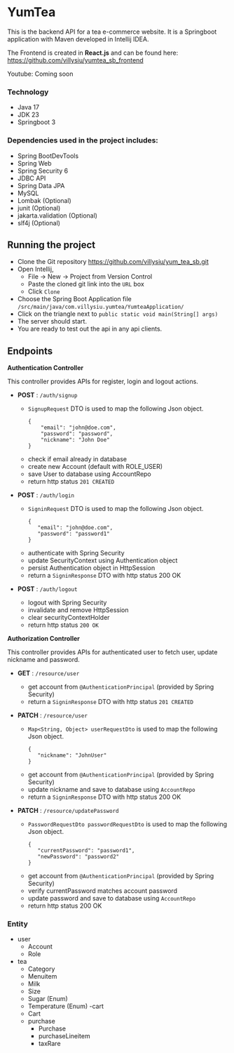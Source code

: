 # YumTea #
This is the backend API for a tea e-commerce website.
It is a Springboot application with Maven developed in Intellij IDEA.

The Frontend is created in **React.js** and can be found here: 
https://github.com/villysiu/yumtea_sb_frontend

Youtube: Coming soon
### Technology 
- Java 17
- JDK 23
- Springboot 3

### Dependencies used in the project includes: 
- Spring BootDevTools
- Spring Web
- Spring Security 6
- JDBC API
- Spring Data JPA
- MySQL
- Lombak (Optional)
- junit (Optional)
- jakarta.validation (Optional)
- slf4j (Optional)


## Running the project ##
- Clone the Git repository https://github.com/villysiu/yum_tea_sb.git
- Open Intellij, 
  - File -> New -> Project from Version Control
  - Paste the cloned git link into the `URL` box
  - Click `Clone`
- Choose the Spring Boot Application file `/src/main/java/com.villysiu.yumtea/YumteaApplication/`
- Click on the triangle next to `public static void main(String[] args)` 
- The server should start.
- You are ready to test out the api in any api clients.


## Endpoints ##
**Authentication Controller**

This controller provides APIs for register, login and logout actions.
- **POST** : `/auth/signup`
  - `SignupRequest` DTO is used to map the following Json object.
    ``` 
    {
        "email": "john@doe.com",
        "password": "password",
        "nickname": "John Doe"
    } 
    ```
  - check if email already in database
  - create new Account (default with ROLE_USER)
  - save User to database using AccountRepo
  - return http status `201 CREATED`
   

- **POST** : `/auth/login`
  - `SigninRequest` DTO is used to map the following Json object.
     ``` 
     {
        "email": "john@doe.com",
        "password": "password1"
    }
     ```
  - authenticate with Spring Security
  - update SecurityContext using Authentication object
  - persist Authentication object in HttpSession
  - return a `SigninResponse` DTO with http status 200 OK

- **POST** : `/auth/logout`
  
  - logout with Spring Security
  - invalidate and remove HttpSession
  - clear securityContextHolder
  - return http status `200 OK`


**Authorization Controller**

This controller provides APIs for authenticated user to fetch user, update nickname and password.
- **GET** : `/resource/user`

    - get account from `@AuthenticationPrincipal` (provided by Spring Security)
    - return a `SigninResponse` DTO with http status `201 CREATED`
- **PATCH** : `/resource/user`
    - `Map<String, Object> userRequestDto` is used to map the following Json object.
       ``` 
       {
          "nickname": "JohnUser"
       }
       ```
    - get account from `@AuthenticationPrincipal` (provided by Spring Security)
    - update nickname and save to database using `AccountRepo` 
    - return a `SigninResponse` DTO with http status 200 OK
- **PATCH** : `/resource/updatePassword`
    - `PasswordRequestDto passwordRequestDto` is used to map the following Json object.
       ``` 
       {
          "currentPassword": "password1",
          "newPassword": "password2"
       }
       ```
    - get account from `@AuthenticationPrincipal` (provided by Spring Security)
    - verify currentPassword matches account password
    - update password and save to database using `AccountRepo`
    - return http status 200 OK

### Entity ###
- user
  - Account
  - Role
- tea
    - Category
    - Menuitem
    - Milk
    - Size
    - Sugar (Enum)
    - Temperature (Enum)
  -cart
    - Cart
  - purchase
    - Purchase
    - purchaseLineitem
    - taxRare







